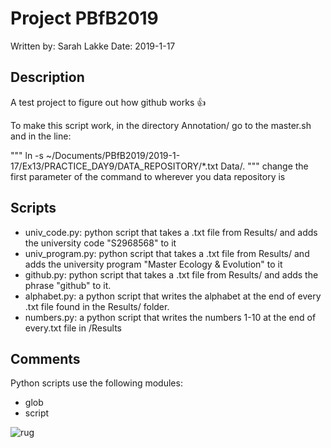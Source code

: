 # Project PBfB2019

Written by: Sarah Lakke
Date: 2019-1-17

## Description
A test project to figure out how github works :thumbsup:

To make this script work, in the directory Annotation/ go to the
master.sh and in the line:

"""
ln -s ~/Documents/PBfB2019/2019-1-17/Ex13/PRACTICE_DAY9/DATA_REPOSITORY/*.txt Data/.
"""
change the first parameter of the command to wherever you data repository is

## Scripts
* univ_code.py: python script that takes a .txt file from Results/ and adds
        the university code "S2968568" to it
* univ_program.py: python script that takes a .txt file from Results/ and adds
        the university program "Master Ecology & Evolution" to it
* github.py: python script that takes a .txt file from Results/ and adds the
        phrase "github" to it.
* alphabet.py: a python script that writes the alphabet at the end of every .txt file found in the Results/ folder.
* numbers.py: a python script that writes the numbers 1-10 at the end of every.txt file in /Results

## Comments
Python scripts use the following modules:
* glob
* script

![rug](https://www.rug.nl/_definition/shared/images/loge--en.png)
